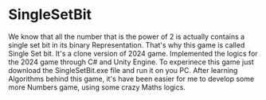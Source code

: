 # SingleSetBit
We know that all the number that is the power of 2 is actually contains a single set bit in its binary Representation. That's why this game is called Single Set bit.
It's a clone version of 2024 game. Implemented the logics for the 2024 game through C# and Unity Engine. 
To experinece this game just download the SingleSetBit.exe file and run it on you PC.
After learning Algorithms behind this game, it's have been easier for me to develop some more 
Numbers game, using some crazy Maths logics.
